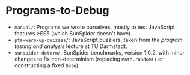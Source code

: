 # Programs-to-Debug

- ```manual/```: Programs we wrote ourselves, mostly to test JavaScript features >ES5 (which SunSpider doesn't have).
- ```pta-warm-up-quizzes/```: JavaScript puzzlers, taken from the _program testing and analysis_ lecture at TU Darmstadt.
- ```sunspider-determ/```: SunSpider benchmarks, version 1.0.2, with minor changes to fix non-determinism (replacing ```Math.random()``` or constructing a fixed ```Date```).